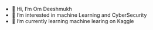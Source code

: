 - 👋 Hi, I’m Om Deeshmukh
- 👀 I’m interested in machine Learning and CyberSecurity
- 🌱 I’m currently learning machine learing on Kaggle


<!---
omd02/omd02 is a ✨ special ✨ repository because its `README.md` (this file) appears on your GitHub profile.
You can click the Preview link to take a look at your changes.
--->
